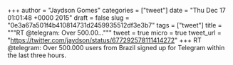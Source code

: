 
+++
author = "Jaydson Gomes"
categories = ["tweet"]
date = "Thu Dec 17 01:01:48 +0000 2015"
draft = false
slug = "0e3a67a501f4b410814731d2459935512df3e3b7"
tags = ["tweet"]
title = """RT @telegram: Over 500.00..."""
tweet = true
micro = true
tweet_url = "https://twitter.com/jaydson/status/677292578111414272"
+++
RT @telegram: Over 500.000 users from Brazil signed up for Telegram within the last three hours.
